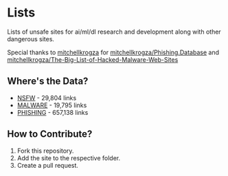 # Lists
Lists of unsafe sites for ai/ml/dl research and development along with other dangerous sites.

Special thanks to [mitchellkrogza](https://github.com/mitchellkrogza) for [mitchellkrogza/Phishing.Database](https://github.com/mitchellkrogza/Phishing.Database)
and [mitchellkrogza/The-Big-List-of-Hacked-Malware-Web-Sites](https://github.com/mitchellkrogza/The-Big-List-of-Hacked-Malware-Web-Sites)

## Where's the Data?
- [NSFW](data/nsfw/nsfw_sites.txt) - 29,804 links
- [MALWARE](data/malicious/malware_sites.txt) - 19,795 links
- [PHISHING](data/malicious/phishing_sites.txt) - 657,138 links

## How to Contribute?
1. Fork this repository.
2. Add the site to the respective folder.
3. Create a pull request.
